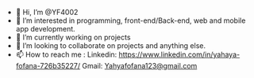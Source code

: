 - 👋 Hi, I’m @YF4002
- 👀 I’m interested in programming, front-end/Back-end, web and mobile app development.
- 🌱 I’m currently working on projects
- 💞️ I’m looking to collaborate on projects and anything else.
- 📫 How to reach me : Linkedin: https://www.linkedin.com/in/yahaya-fofana-726b35227/       Gmail: Yahyafofana123@gmail.com
